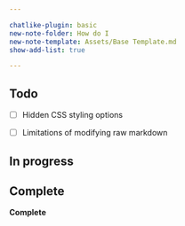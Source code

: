```yaml
---

chatlike-plugin: basic
new-note-folder: How do I
new-note-template: Assets/Base Template.md
show-add-list: true

---
```


## Todo

- [ ] Hidden CSS styling options
- [ ] Limitations of modifying raw markdown


## In progress



## Complete

**Complete**
